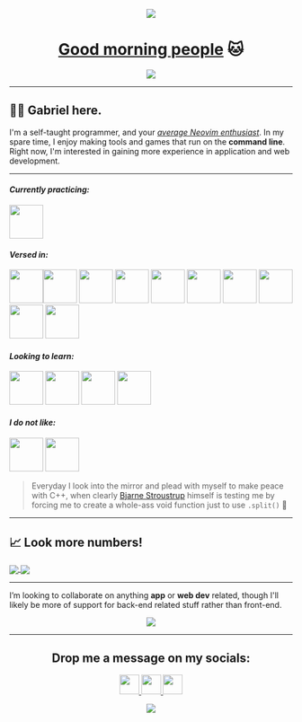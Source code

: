 <p align="center">
  <img src="https://capsule-render.vercel.app/api?type=waving&color=0:77DD77,100:F2A2E8&text=皆さんおはよう🫡&height=100&fontColor=FAF9F6&section=header&fontAlignY=60"/>
</p>

<h1 align="center">
  <a href="https://www.youtube.com/watch?v=iqWqSxJtBDw&ab_channel=klantskalle">Good morning people</a> 🐱
</h1>

<p align="center">
  <img src="assets/markos.gif">
</p>

---

## 👋🤡 Gabriel here.

I'm a self-taught programmer, and your *[average Neovim enthusiast](https://upload.wikimedia.org/wikipedia/commons/9/92/5_circus_clowns_LCCN2002718921.jpg)*. In my spare time, I enjoy making tools and games that run on the **command line**. Right now, I'm interested in gaining more experience in application and web development.

---

<h4><i>Currently practicing:</i></h4>
<p align="left">
<img src="https://cdn.jsdelivr.net/gh/devicons/devicon/icons/java/java-original-wordmark.svg" width="60" height="60"/>     
</p>

<h4><i>Versed in:</i></h4>
<p align="left">
<img src="https://cdn.jsdelivr.net/gh/devicons/devicon/icons/python/python-original-wordmark.svg" width="60" height="60"/><img src="https://cdn.jsdelivr.net/gh/devicons/devicon/icons/c/c-original.svg" width="60" height="60"/>
<img src="https://creazilla-store.fra1.digitaloceanspaces.com/icons/3256741/file-type-light-nim-icon-md.png" width="60" height="60"/>
<img src="https://cdn.jsdelivr.net/gh/devicons/devicon/icons/bash/bash-original.svg" width="60" height="60"/>
<img src="https://cdn.jsdelivr.net/gh/devicons/devicon/icons/markdown/markdown-original.svg" width="60" height="60"/>   
<img src="https://cdn.jsdelivr.net/gh/devicons/devicon/icons/git/git-original.svg" width="60" height="60"/>
<img src="https://cdn.jsdelivr.net/gh/devicons/devicon/icons/vim/vim-original.svg" width="60" height="60"/>
<img src="https://cdn.jsdelivr.net/gh/devicons/devicon/icons/vscode/vscode-original.svg" width="60" height="60"/>     
<img src="https://cdn.jsdelivr.net/gh/devicons/devicon/icons/fedora/fedora-plain.svg" width="60" height="60"/>
<img src="https://cdn.jsdelivr.net/gh/devicons/devicon/icons/debian/debian-original.svg" width="60" height="60"/>      
</p>

<h4><i>Looking to learn:</i></h4>
<p align="left">
<img src="https://cdn.jsdelivr.net/gh/devicons/devicon/icons/csharp/csharp-original.svg" width="60" height="60"/>
<img src="https://cdn.jsdelivr.net/gh/devicons/devicon/icons/typescript/typescript-original.svg" width="60" height="60"/>
<img src="https://cdn.jsdelivr.net/gh/devicons/devicon/icons/html5/html5-original.svg" width="60" height="60"/>
<img src="https://cdn.jsdelivr.net/gh/devicons/devicon/icons/css3/css3-original.svg" width="60" height="60"/>
</p>

<h4><i>I do not like:</i></h4>
<p align="left">
<img src="https://cdn.jsdelivr.net/gh/devicons/devicon/icons/cplusplus/cplusplus-original.svg" width="60" height="60"/> 
<img src="https://cdn.jsdelivr.net/gh/devicons/devicon/icons/rust/rust-plain.svg" width="60" height="60"/>
</p>

> Everyday I look into the mirror and plead with myself to make peace with C++, when clearly [Bjarne Stroustrup](https://img-9gag-fun.9cache.com/photo/amvAORo_460s.jpg) himself is testing me by forcing me to create a whole-ass void function just to use `.split()` 💞️

---
## 📈 Look more numbers!

<a href="https://www.shutterstock.com/image-photo/businessman-isolated-white-260nw-29904472.jpg">
  <img align="center" src="https://github-readme-stats.vercel.app/api?username=gongahkia&hide=issues&count_private=true&show_icons=true&theme=gruvbox&bg_color=00000000" />
</a>
<a href="https://www.shutterstock.com/image-photo/business-man-clown-hair-working-260nw-27999662.jpg">
  <img align="center" src="https://github-readme-stats.vercel.app/api/top-langs/?username=gongahkia&layout=compact&theme=gruvbox&bg_color=00000000" />
</a>

---

I’m looking to collaborate on anything **app** or **web dev** related, though I'll likely be more of support for back-end related stuff rather than front-end.  

<p align="center">
  <img src="https://user-images.githubusercontent.com/117062305/205640295-b29d6c08-1fb5-4621-bca6-ed72b8b9444f.jpg" />
</p>

---

<h2 align="center">
  Drop me a message on my socials:
</h2>

<p align="center">
<a href="https://t.me/gongahkia">
  <img height="35" src="https://img.shields.io/badge/Telegram-2CA5E0?style=for-the-badge&logo=telegram&logoColor=white"/>
</a>

<a href="https://gongzm.wordpress.com/">
  <img height="35" src="https://img.shields.io/badge/WordPress-%23117AC9.svg?style=for-the-badge&logo=WordPress&logoColor=white"/>
</a>

<a href="https://www.linkedin.com/in/gabriel-ong-a87022208/">
  <img height="35" src="https://img.shields.io/badge/linkedin-%230077B5.svg?style=for-the-badge&logo=linkedin&logoColor=white)](https://www.linkedin.com/in/gabriel-ong-a87022208/"/>
</a>
</p>

<p align="center">
  <img src="https://capsule-render.vercel.app/api?type=waving&color=0:77DD77,100:F2A2E8&height=100&section=footer"/>
</p>
